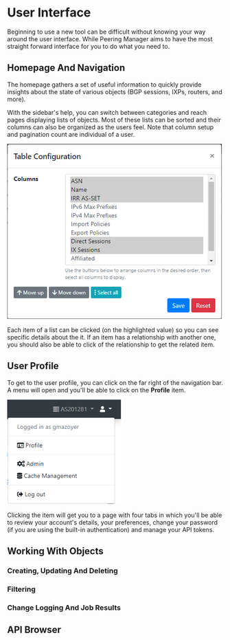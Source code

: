 # User Interface

Beginning to use a new tool can be difficult without knowing your way around
the user interface. While Peering Manager aims to have the most straight
forward interface for you to do what you need to.

## Homepage And Navigation

The homepage gathers a set of useful information to quickly provide insights
about the state of various objects (BGP sessions, IXPs, routers, and more).

With the sidebar's help, you can switch between categories and reach pages
displaying lists of objects. Most of these lists can be sorted and their
columns can also be organized as the users feel. Note that column setup and
pagination count are individual of a user.

![Table Config](media/ui/table-config.png "Table Configuration")

Each item of a list can be clicked (on the highlighted value) so you can see
specific details about the it. If an item has a relationship with another one,
you should also be able to click of the relationship to get the related item.

## User Profile

To get to the user profile, you can click on the far right of the navigation
bar. A menu will open and you'll be able to click on the __Profile__ item.

![User Menu](media/ui/user-menu.png "User Menu")

Clicking the item will get you to a page with four tabs in which you'll be
able to review your account's details, your preferences, change your password
(if you are using the built-in authentication) and manage your API tokens.

## Working With Objects

### Creating, Updating And Deleting

### Filtering

### Change Logging And Job Results

## API Browser
